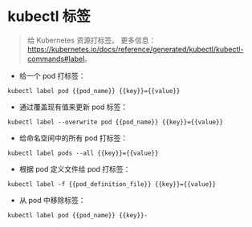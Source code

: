 # kubectl 标签

> 给 Kubernetes 资源打标签。
> 更多信息：<https://kubernetes.io/docs/reference/generated/kubectl/kubectl-commands#label>。

- 给一个 pod 打标签：

`kubectl label pod {{pod_name}} {{key}}={{value}}`

- 通过覆盖现有值来更新 pod 标签：

`kubectl label --overwrite pod {{pod_name}} {{key}}={{value}}`

- 给命名空间中的所有 pod 打标签：

`kubectl label pods --all {{key}}={{value}}`

- 根据 pod 定义文件给 pod 打标签：

`kubectl label -f {{pod_definition_file}} {{key}}={{value}}`

- 从 pod 中移除标签：

`kubectl label pod {{pod_name}} {{key}}-`